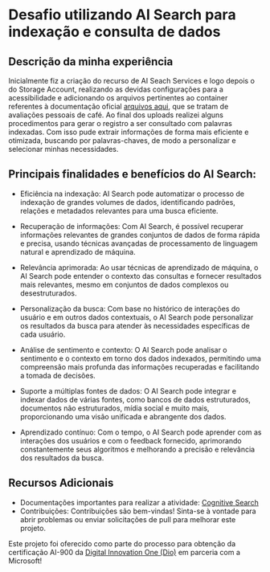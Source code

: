 # Desafio utilizando AI Search para indexação e consulta de dados

## Descrição da minha experiência
Inicialmente fiz a criação do recurso de AI Seach Services e logo depois o do Storage Account, realizando as devidas configurações para a acessibilidade e adicionando os arquivos pertinentes ao container referentes à documentação oficial [arquivos aqui](https://aka.ms/mslearn-coffee-reviews), que se tratam de avaliações pessoais de café. Ao final dos uploads realizei alguns procedimentos para gerar o registro a ser consultado com palavras indexadas. Com isso pude extrair informações de forma mais eficiente e otimizada, buscando por palavras-chaves, de modo a personalizar e selecionar minhas necessidades. 

## Principais finalidades e benefícios do AI Search:

- Eficiência na indexação: AI Search pode automatizar o processo de indexação de grandes volumes de dados, identificando padrões, relações e metadados relevantes para uma busca eficiente.

- Recuperação de informações: Com AI Search, é possível recuperar informações relevantes de grandes conjuntos de dados de forma rápida e precisa, usando técnicas avançadas de processamento de linguagem natural e aprendizado de máquina.

- Relevância aprimorada: Ao usar técnicas de aprendizado de máquina, o AI Search pode entender o contexto das consultas e fornecer resultados mais relevantes, mesmo em conjuntos de dados complexos ou desestruturados.

- Personalização da busca: Com base no histórico de interações do usuário e em outros dados contextuais, o AI Search pode personalizar os resultados da busca para atender às necessidades específicas de cada usuário.

- Análise de sentimento e contexto: O AI Search pode analisar o sentimento e o contexto em torno dos dados indexados, permitindo uma compreensão mais profunda das informações recuperadas e facilitando a tomada de decisões.

- Suporte a múltiplas fontes de dados: O AI Search pode integrar e indexar dados de várias fontes, como bancos de dados estruturados, documentos não estruturados, mídia social e muito mais, proporcionando uma visão unificada e abrangente dos dados.

- Aprendizado contínuo: Com o tempo, o AI Search pode aprender com as interações dos usuários e com o feedback fornecido, aprimorando constantemente seus algoritmos e melhorando a precisão e relevância dos resultados da busca.

## Recursos Adicionais

- Documentações importantes para realizar a atividade: [Cognitive Search](https://microsoftlearning.github.io/mslearn-ai-fundamentals/Instructions/Labs/11-ai-search.html)
- Contribuições:
Contribuições são bem-vindas! Sinta-se à vontade para abrir problemas ou enviar solicitações de pull para melhorar este projeto.

Este projeto foi oferecido como parte do processo para obtenção da certificação AI-900 da [Digital Innovation One (Dio)](https://digitalinnovation.one/) em parceria com a Microsoft!
